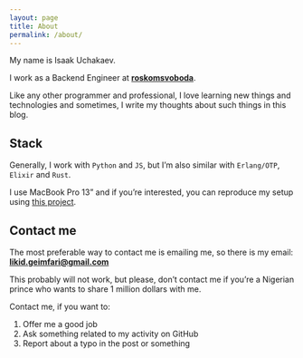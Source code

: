 ```yaml
---
layout: page
title: About
permalink: /about/
---
```


My name is Isaak Uchakaev.

I work as a Backend Engineer at <a target="_blank" href="https://github.com/roskomsvoboda"><b>roskomsvoboda</b></a>.

Like any other programmer and professional, I love learning new things
and technologies and sometimes, I write my thoughts about such things in
this blog.

## Stack

Generally, I work with <code class="code-tag">Python</code> and <code class="code-tag">JS</code>, 
but I’m also similar with <code class="code-tag">Erlang/OTP</code>, <code class="code-tag">Elixir</code> 
and <code class="code-tag">Rust</code>.

I use MacBook Pro 13” and if you’re interested, you can reproduce my
setup using <a target="_blank" href="https://github.com/lk-geimfari/macbook">this project</a>.

## Contact me

The most preferable way to contact me is emailing me, so there is my
email: <a href="mailto:likid.geimfari@gmail.com"><b>likid.geimfari@gmail.com</b></a>

This probably will not work, but please, don’t contact me if you’re a
Nigerian prince who wants to share 1 million dollars with me.

Contact me, if you want to:

1.  Offer me a good job
2.  Ask something related to my activity on GitHub
3.  Report about a typo in the post or something
